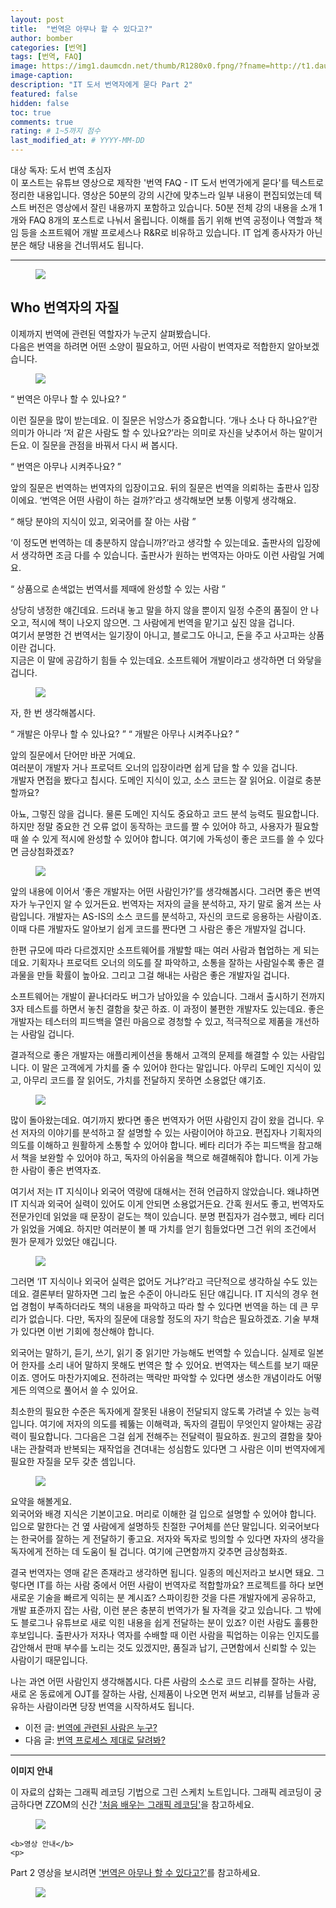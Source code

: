 ```yaml
---
layout: post
title:  "번역은 아무나 할 수 있다고?"
author: bomber
categories: [번역]
tags: [번역, FAQ]
image: https://img1.daumcdn.net/thumb/R1280x0.fpng/?fname=http://t1.daumcdn.net/brunch/service/user/96Gy/image/5DOjf_tWg3b0KtJPGpCc6moXjAQ.png
image-caption: 
description: "IT 도서 번역자에게 묻다 Part 2"
featured: false
hidden: false
toc: true
comments: true
rating: # 1~5까지 점수
last_modified_at: # YYYY-MM-DD
---
```



<div class="note">
<p>
대상 독자: 도서 번역 초심자<br/>
이 포스트는 유튜브 영상으로 제작한 '번역 FAQ - IT 도서 번역가에게 묻다'를 텍스트로 정리한 내용입니다. 영상은 50분의 강의 시간에 맞추느라 일부 내용이 편집되었는데 텍스트 버전은 영상에서 잘린 내용까지 포함하고 있습니다. 50분 전체 강의 내용을 소개 1개와 FAQ 8개의 포스트로 나눠서 올립니다. 
이해를 돕기 위해 번역 공정이나 역할과 책임 등을 소프트웨어 개발 프로세스나 R&R로 비유하고 있습니다. IT 업계 종사자가 아닌 분은 해당 내용을 건너뛰셔도 됩니다.
</p>
</div>

<hr/>



<figure>
<img class="large" src="https://img1.daumcdn.net/thumb/R1280x0.fjpg/?fname=http://t1.daumcdn.net/brunch/service/user/96Gy/image/RBoWIHBX8Hr2SbfIXQy-j86z5qQ.PNG" alter="">
<figcaption class="center"></figcaption>
</figure>

## Who 번역자의 자질

이제까지 번역에 관련된 역할자가 누군지 살펴봤습니다.<br/>
다음은 번역을 하려면 어떤 소양이 필요하고, 어떤 사람이 번역자로 적합한지 알아보겠습니다.

<figure>
<img class="large" src="https://img1.daumcdn.net/thumb/R1280x0.fjpg/?fname=http://t1.daumcdn.net/brunch/service/user/96Gy/image/7Tn6A4ciIivW_Bcwshm6bQWyt1E.PNG" alter="">
<figcaption class="center"></figcaption>
</figure>

<q class="center">
번역은 아무나 할 수 있나요? 
</q>

이런 질문을 많이 받는데요. 이 질문은 뉘앙스가 중요합니다. ‘개나 소나 다 하나요?’란 의미가 아니라 ‘저 같은 사람도 할 수 있나요?’라는 의미로 자신을 낮추어서 하는 말이거든요. 이 질문을 관점을 바꿔서 다시 써 봅시다.


<q class="center">
번역은 아무나 시켜주나요?
</q>

앞의 질문은 번역하는 번역자의 입장이고요. 뒤의 질문은 번역을 의뢰하는 출판사 입장이에요. ‘번역은 어떤 사람이 하는 걸까?’라고  생각해보면 보통 이렇게 생각해요.


<q class="center">
해당 분야의 지식이 있고, 외국어를 잘 아는 사람
</q>

‘이 정도면 번역하는 데 충분하지 않습니까?’라고 생각할 수 있는데요. 출판사의 입장에서 생각하면 조금 다를 수 있습니다. 출판사가 원하는 번역자는 아마도 이런 사람일 거예요.


<q class="center">
상품으로 손색없는 번역서를 제때에 완성할 수 있는 사람
</q>

상당히 냉정한 얘긴데요. 드러내 놓고 말을 하지 않을 뿐이지 일정 수준의 품질이 안 나오고, 적시에 책이 나오지 않으면. 그 사람에게 번역을 맡기고 싶진 않을 겁니다.<br/>
여기서 분명한 건 번역서는 일기장이 아니고, 블로그도 아니고, 돈을 주고 사고파는 상품이란 겁니다.<br/>
지금은 이 말에 공감하기 힘들 수 있는데요. 소프트웨어 개발이라고 생각하면 더 와닿을 겁니다.

<figure>
<img class="large" src="https://img1.daumcdn.net/thumb/R1280x0.fjpg/?fname=http://t1.daumcdn.net/brunch/service/user/96Gy/image/21CTZuCWNxO_uFkyYAMcAXxIWKo.PNG" alter="">
<figcaption class="center"></figcaption>
</figure>

자, 한 번 생각해봅시다.<br/>

<q class="center">
개발은 아무나 할 수 있나요?
</q>
<q class="center">
개발은 아무나 시켜주나요?
</q>


앞의 질문에서 단어만 바꾼 거예요.<br/>
여러분이 개발자 거나 프로덕트 오너의 입장이라면 쉽게 답을 할 수 있을 겁니다.<br/>
개발자 면접을 봤다고 칩시다. 도메인 지식이 있고, 소스 코드는 잘 읽어요. 이걸로 충분할까요?

아뇨, 그렇진 않을 겁니다. 물론 도메인 지식도 중요하고 코드 분석 능력도 필요합니다. 하지만 정말 중요한 건 오류 없이 동작하는 코드를 짤 수 있어야 하고, 사용자가 필요할 때 쓸 수 있게 적시에 완성할 수 있어야 합니다. 여기에 가독성이 좋은 코드를 쓸 수 있다면 금상첨화겠죠?

<figure>
<img class="large" src="https://img1.daumcdn.net/thumb/R1280x0.fjpg/?fname=http://t1.daumcdn.net/brunch/service/user/96Gy/image/TEQM_80itDTA-VN2THjyiTljxDk.PNG" alter="">
<figcaption class="center"></figcaption>
</figure>

앞의 내용에 이어서 ‘좋은 개발자는 어떤 사람인가?’를 생각해봅시다. 그러면 좋은 번역자가 누구인지 알 수 있거든요. 번역자는 저자의 글을 분석하고, 자기 말로 옮겨 쓰는 사람입니다. 개발자는 AS-IS의 소스 코드를 분석하고, 자신의 코드로 응용하는 사람이죠. 이때 다른 개발자도 알아보기 쉽게 코드를 짠다면 그 사람은 좋은 개발자일 겁니다.<br/>

한편 규모에 따라 다르겠지만 소프트웨어를 개발할 때는 여러 사람과 협업하는 게 되는데요. 기획자나 프로덕트 오너의 의도를 잘 파악하고, 소통을 잘하는 사람일수록 좋은 결과물을 만들 확률이 높아요. 그리고 그걸 해내는 사람은 좋은 개발자일 겁니다.<br/>

소프트웨어는 개발이 끝나더라도 버그가 남아있을 수 있습니다. 그래서 출시하기 전까지 3자 테스트를 하면서 놓친 결함을 찾곤 하죠. 이 과정이 불편한 개발자도 있는데요. 좋은 개발자는 테스터의 피드백을 열린 마음으로 경청할 수 있고, 적극적으로 제품을 개선하는 사람일 겁니다.<br/>

결과적으로 좋은 개발자는 애플리케이션을 통해서 고객의 문제를 해결할 수 있는 사람입니다. 이 말은 고객에게 가치를 줄 수 있어야 한다는 말입니다. 아무리 도메인 지식이 있고, 아무리 코드를 잘 읽어도, 가치를 전달하지 못하면 소용없단 얘기죠.

<figure>
<img class="large" src="https://img1.daumcdn.net/thumb/R1280x0.fjpg/?fname=http://t1.daumcdn.net/brunch/service/user/96Gy/image/zbcplGTaQMb_nAYlD2P95ueibVQ.PNG" alter="">
<figcaption class="center"></figcaption>
</figure>

많이 돌아왔는데요. 여기까지 봤다면 좋은 번역자가 어떤 사람인지 감이 왔을 겁니다. 우선 저자의 이야기를 분석하고 잘 설명할 수 있는 사람이어야 하고요. 편집자나 기획자의 의도를 이해하고 원활하게 소통할 수 있어야 합니다. 베타 리더가 주는 피드백을 참고해서 책을 보완할 수 있어야 하고, 독자의 아쉬움을 책으로 해결해줘야 합니다. 이게 가능한 사람이 좋은 번역자죠.<br/>

여기서 저는 IT 지식이나 외국어 역량에 대해서는 전혀 언급하지 않았습니다. 왜냐하면 IT 지식과 외국어 실력이 있어도 이게 안되면 소용없거든요. 간혹 원서도 좋고, 번역자도 전문가인데 읽었을 때 문장이 겉도는 책이 있습니다. 분명 편집자가 검수했고, 베타 리더가 읽었을 거예요. 하지만 여러분이 볼 때 가치를 얻기 힘들었다면 그건 위의 조건에서 뭔가 문제가 있었단 얘깁니다.<br/>

<figure>
<img class="large" src="https://img1.daumcdn.net/thumb/R1280x0.fjpg/?fname=http://t1.daumcdn.net/brunch/service/user/96Gy/image/SONDrOC8RosG7k9mPu9u_RR_NPo.PNG" alter="">
<figcaption class="center"></figcaption>
</figure>

그러면 ‘IT 지식이나 외국어 실력은 없어도 거냐?’라고 극단적으로 생각하실 수도 있는데요. 결론부터 말하자면 그리 높은 수준이 아니라도 된단 얘깁니다. IT 지식의 경우 현업 경험이 부족하더라도 책의 내용을 파악하고 따라 할 수 있다면 번역을 하는 데 큰 무리가 없습니다. 다만, 독자의 질문에 대응할 정도의 자기 학습은 필요하겠죠. 기술 부채가 있다면 이번 기회에 청산해야 합니다.<br/>

외국어는 말하기, 듣기, 쓰기, 읽기 중 읽기만 가능해도 번역할 수 있습니다. 실제로 일본어 한자를 소리 내어 말하지 못해도 번역은 할 수 있어요. 번역자는 텍스트를 보기 때문이죠. 영어도 마찬가지예요. 전하려는 맥락만 파악할 수 있다면 생소한 개념이라도 어떻게든 의역으로 풀어서 쓸 수 있어요.<br/>

최소한의 필요한 수준은 독자에게 잘못된 내용이 전달되지 않도록 가려낼 수 있는 능력입니다. 여기에 저자의 의도를 꿰뚫는 이해력과, 독자의 결핍이 무엇인지 알아채는 공감력이 필요합니다. 그다음은 그걸 쉽게 전해주는 전달력이 필요하죠. 원고의 결함을 찾아내는 관찰력과 반복되는 재작업을 견뎌내는 성심함도 있다면 그 사람은 이미 번역자에게 필요한 자질을 모두 갖춘 셈입니다.<br/>

<figure>
<img class="large" src="https://img1.daumcdn.net/thumb/R1280x0.fjpg/?fname=http://t1.daumcdn.net/brunch/service/user/96Gy/image/j7OalwALpkpyYSru3aj3ryiooJU.PNG" alter="">
<figcaption class="center"></figcaption>
</figure>

요약을 해볼게요.<br/>
외국어와 배경 지식은 기본이고요. 머리로 이해한 걸 입으로 설명할 수 있어야 합니다. 입으로 말한다는 건 옆 사람에게 설명하듯 친절한 구어체를 쓴단 말입니다. 외국어보다는 한국어를 잘하는 게 전달하기 좋고요. 저자와 독자로 빙의할 수 있다면 자자의 생각을 독자에게 전하는 데 도움이 될 겁니다. 여기에 근면함까지 갖추면 금상첨화죠.<br/>

결국 번역자는 영매 같은 존재라고 생각하면 됩니다. 일종의 메신저라고 보시면 돼요. 그렇다면 IT를 하는 사람 중에서 어떤 사람이 번역자로 적합할까요? 프로젝트를 하다 보면 새로운 기술을 빠르게 익히는 분 계시죠? 스파이킹한 것을 다른 개발자에게 공유하고, 개발 표준까지 잡는 사람, 이런 분은 충분히 번역가가 될 자격을 갖고 있습니다. 그 밖에도 블로그나 유튜브로 새로 익힌 내용을 쉽게 전달하는 분이 있죠? 이런 사람도 훌륭한 후보입니다. 출판사가 저자나 역자를 수배할 때 이런 사람을 픽업하는 이유는 인지도를 감안해서 판매 부수를 노리는 것도 있겠지만, 품질과 납기, 근면함에서 신뢰할 수 있는 사람이기 때문입니다.<br/>

나는 과연 어떤 사람인지 생각해봅시다. 다른 사람의 소스로 코드 리뷰를 잘하는 사람, 새로 온 동료에게 OJT를 잘하는 사람, 신제품이 나오면 먼저 써보고, 리뷰를 남들과 공유하는 사람이라면 당장 번역을 시작하셔도 됩니다. 

<ul>
<li>
이전 글: <a href="{{ site.baseurl }}/faq-2-who" target="_blank">번역에 관련된 사람은 누구?</a>
</li>
<li>
다음 글: <a href="{{ site.baseurl }}/faq-4-how" target="_blank">번역 프로세스 제대로 달려봐?</a>
</li>
</ul>

<hr/>

<div class="note">
    <b>이미지 안내</b>
    <p>
    이 자료의 삽화는 그래픽 레코딩 기법으로 그린 스케치 노트입니다. 그래픽 레코딩이 궁금하다면 ZZOM의 신간 <a href="http://aladin.kr/p/G4zvf" target="_blank">'처음 배우는 그래픽 레코딩'</a>을 참고하세요.
    </p>
    <figure>
    <img class="large" src="https://img1.daumcdn.net/thumb/R1280x0.fpng/?fname=http://t1.daumcdn.net/brunch/service/user/96Gy/image/qqqnmhAWZxfuZ8twG-cVZh5PVkE.png" alter="">
    </figure>

    <b>영상 안내</b>
    <p>
 Part 2 영상을 보시려면 <a href="https://youtu.be/oVLNmYhCihQ" target="_blank">'번역은 아무나 할 수 있다고?'</a>를 참고하세요.
    </p>
    <figure>
    <img class="large" src="https://img1.daumcdn.net/thumb/R1280x0/?fname=http://t1.daumcdn.net/brunch/service/user/96Gy/image/5iG0gSncvwKPizLXQ4smZJoVkNQ.png" alter="">
    </figure>
</div>
